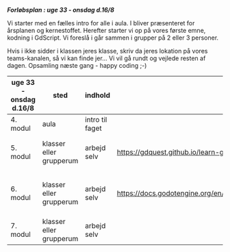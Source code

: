***Forløbsplan : uge 33 - onsdag d.16/8***

Vi starter med en fælles intro for alle i aula. 
I bliver præsenteret for årsplanen og kernestoffet.
Herefter starter vi op på vores første emne, kodning i GdScript.
Vi foreslå i går sammen i grupper på 2 eller 3 personer.

Hvis i ikke sidder i klassen jeres klasse, skriv da jeres lokation på vores teams-kanalen, så vi kan finde jer...
Vi vil gå rundt og vejlede resten af dagen. Opsamling næste gang - happy coding ;-) 


| uge 33 - onsdag d.16/8 | sted                    | indhold         | læsestof                                                                                     | opgaver                                   |
|------------------------|-------------------------|-----------------|----------------------------------------------------------------------------------------------|-------------------------------------------|
| 4. modul               | aula                    | intro til faget |                                                                                              |                                           |
| 5. modul               | klasser eller grupperum | arbejd selv     | https://gdquest.github.io/learn-gdscript/                                                    | lav mindst lesson 1 til 11                |
| 6. modul               | klasser eller grupperum | arbejd selv     | https://docs.godotengine.org/en/3.5/getting_started/step_by_step/scripting_first_script.html | download Godot3.5 og byg program fra docs |
| 7. modul               | klasser eller grupperum | arbejd selv     |                                                                                              | LAV OPGAVE ...                            |